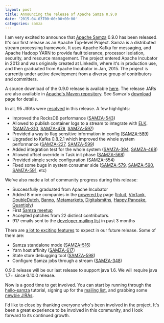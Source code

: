 ```yaml
---
layout: post
title: Announcing the release of Apache Samza 0.9.0
date: '2015-04-03T00:00:00+00:00'
categories: samza
---
```

<p>I am very excited to announce that <a href="http://samza.apache.org/">Apache Samza</a> 0.9.0 has been released. It's our first release as an Apache Top-level Project. Samza is a distributed stream processing framework. It uses Apache Kafka for messaging, and Apache Hadoop YARN to provide fault tolerance, processor isolation, security, and resource management. The project entered Apache Incubator in 2013 and was originally created at LinkedIn, where it's in production use, and then graduated from Apache Incubator in Jan, 2015. The project is currently under active development from a diverse group of contributors and committers.</p>

<p>A source download of the 0.9.0 release is available <a href="http://www.apache.org/dyn/closer.cgi/samza/0.9.0">here</a>. The release JARs are also available in <a href="https://repository.apache.org/content/groups/public/org/apache/samza/">Apache's Maven repository</a>. See Samza's <a href="http://samza.apache.org/startup/download/">download</a> page for details.</p>

<p>In all, 95 JIRAs were <a href="https://issues.apache.org/jira/issues/?jql=project%20%3D%20SAMZA%20AND%20fixVersion%20%3D%200.9.0%20ORDER%20BY%20updated%20DESC">resolved</a> in this release. A few highlights:</p>

<ul>
<li>Improved the RocksDB performance (<a href="https://issues.apache.org/jira/browse/SAMZA-543">SAMZA-543</a>)
</li>
<li>Allowed to publish container logs to a stream to integrate with <a href="http://www.elasticsearch.org/overview/elkdownloads/">ELK</a>. (<a href="https://issues.apache.org/jira/browse/SAMZA-310">SAMZA-310</a>, <a href="https://issues.apache.org/jira/browse/SAMZA-479">SAMZA-479</a>, <a href="https://issues.apache.org/jira/browse/SAMZA-597">SAMZA-597</a>)
</li>
<li>Provided a way to flag sensitive information in config (<a href="https://issues.apache.org/jira/browse/SAMZA-589">SAMZA-589</a>)
</li>
<li>Upgraded to Kafka 0.8.2.1 which improved the whole system performance (<a href="https://issues.apache.org/jira/browse/SAMZA-227">SAMZA-227</a>, <a href="https://issues.apache.org/jira/browse/SAMZA-599">SAMZA-599</a>)
</li>
<li>Added integration test for the whole system (<a href="https://issues.apache.org/jira/browse/SAMZA-394">SAMZA-394</a>, <a href="https://issues.apache.org/jira/browse/SAMZA-468">SAMZA-468</a>)
</li>
<li>Allowed offset override in Task init phase (<a href="https://issues.apache.org/jira/browse/SAMZA-568">SAMZA-568</a>)
</li>
<li>Provided simple serde configuration (<a href="https://issues.apache.org/jira/browse/SAMZA-554">SAMZA-554</a>)
</li>
<li>Fixed some bugs in system consumer side (<a href="https://issues.apache.org/jira/browse/SAMZA-579">SAMZA-579</a>, <a href="https://issues.apache.org/jira/browse/SAMZA-590">SAMZA-590</a>, <a href="https://issues.apache.org/jira/browse/SAMZA-591">SAMZA-591</a>, etc)
</li>
</ul>

<p>We've also made a lot of community progress during this release:</p>

<ul>
<li> Successfully graduated from Apache Incubator
</li>
<li> Added 8 more companies in the <a href="https://cwiki.apache.org/confluence/display/SAMZA/Powered+By">powered by</a> page (<a href="http://www.intuit.com/">Intuit</a>, <a href="http://www.vintank.com/">VinTank</a>, <a href="http://doubledutch.me/">DoubleDutch</a>, <a href="https://banno.com/">Banno</a>, <a href="https://metamarkets.com/">Metamarkets</a>, <a href="http://www.digitalsmiths.com/">Digitalsmiths</a>, <a href="http://www.happypancake.com/">Happy Pancake</a>, <a href="https://www.facebook.com/Quantiply">Quantiply</a>) 
</li>
<li> First <a href="http://www.meetup.com/Bay-Area-Samza-Meetup/events/220354853/">Samza meetup</a>
</li>
<li> Accepted patches from 22 distinct contributors.
</li>
<li> 917 emails sent to the <a href="http://mail-archives.apache.org/mod_mbox/incubator-samza-dev/">developer mailing list</a> in past 3 months
</li>
</ul>

<p>There are <a href="https://issues.apache.org/jira/issues/?jql=project%20%3D%20SAMZA%20AND%20resolution%20%3D%20Unresolved%20ORDER%20BY%20priority%20DESC">a lot to exciting features</a> to expect in our future release. Some of them are:</p>

<ul>
<li>Samza standalone mode (<a href="https://issues.apache.org/jira/browse/SAMZA-516">SAMZA-516</a>)
</li>
<li>Yarn host affinity (<a href="https://issues.apache.org/jira/browse/SAMZA-617">SAMZA-617</a>)
</li>
<li>State store debugging tool (<a href="https://issues.apache.org/jira/browse/SAMZA-598">SAMZA-598</a>)
</li>
<li>Configure Samza jobs through a stream (<a href="https://issues.apache.org/jira/browse/SAMZA-348">SAMZA-348</a>)
</li>
</ul>

<p>0.9.0 release will be our last release to support java 1.6. We will require java 1.7+ since 0.10.0 release.</p>

<p>Now is a good time to get involved. You can start by running through the <a href="http://samza.apache.org/startup/hello-samza/0.9/">hello-samza</a> tutorial, signing up for the <a href="http://samza.apache.org/community/mailing-lists.html">mailing list</a>, and grabbing some <a href="https://issues.apache.org/jira/issues/?jql=project%20%3D%20SAMZA%20AND%20labels%20%3D%20newbie%20AND%20status%20%3D%20Open">newbie JIRAs</a>.</p>

<p>I'd like to close by thanking everyone who's been involved in the project. It's been a great experience to be involved in this community, and I look forward to its continued growth.</p>
